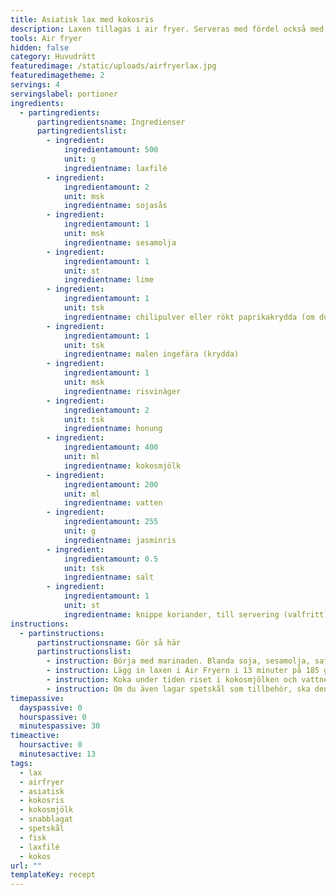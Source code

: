 ```yaml
---
title: Asiatisk lax med kokosris
description: Laxen tillagas i air fryer. Serveras med fördel också med ugnsbakad spetskål.
tools: Air fryer
hidden: false
category: Huvudrätt
featuredimage: /static/uploads/airfryerlax.jpg
featuredimagetheme: 2
servings: 4
servingslabel: portioner
ingredients:
  - partingredients:
      partingredientsname: Ingredienser
      partingredientslist:
        - ingredient:
            ingredientamount: 500
            unit: g
            ingredientname: laxfilé
        - ingredient:
            ingredientamount: 2
            unit: msk
            ingredientname: sojasås
        - ingredient:
            ingredientamount: 1
            unit: msk
            ingredientname: sesamolja
        - ingredient:
            ingredientamount: 1
            unit: st
            ingredientname: lime
        - ingredient:
            ingredientamount: 1
            unit: tsk
            ingredientname: chilipulver eller rökt paprikakrydda (om du inte vill ha det starkt)
        - ingredient:
            ingredientamount: 1
            unit: tsk
            ingredientname: malen ingefära (krydda)
        - ingredient:
            ingredientamount: 1
            unit: msk
            ingredientname: risvinäger
        - ingredient:
            ingredientamount: 2
            unit: tsk
            ingredientname: honung
        - ingredient:
            ingredientamount: 400
            unit: ml
            ingredientname: kokosmjölk
        - ingredient:
            ingredientamount: 200
            unit: ml
            ingredientname: vatten
        - ingredient:
            ingredientamount: 255
            unit: g
            ingredientname: jasminris
        - ingredient:
            ingredientamount: 0.5
            unit: tsk
            ingredientname: salt
        - ingredient:
            ingredientamount: 1
            unit: st
            ingredientname: knippe koriander, till servering (valfritt)
instructions:
  - partinstructions:
      partinstructionsname: Gör så här
      partinstructionslist:
        - instruction: Börja med marinaden. Blanda soja, sesamolja, saften från limen, chilipulver, ingefärapulver, risvinäger och honung i en skål. Lägg ned de tinade laxbitarna i marinaden, ös över och låt stå i ca 15-30 min i kylskåp. Om du även tänkt laga ugnsbakad spetskål till, så passar det bra att pensla den med samma marinad.
        - instruction: Lägg in laxen i Air Fryern i 13 minuter på 185 grader.
        - instruction: Koka under tiden riset i kokosmjölken och vattnet (tillsätt också en nypa salt).
        - instruction: Om du även lagar spetskål som tillbehör, ska den under tiden också bakas i ugnen (uppskuren och penslad med marinad) på 200 grader i ca. 10-15 min, tills den får lite färg på ytan och mjuknar.
timepassive:
  dayspassive: 0
  hourspassive: 0
  minutespassive: 30
timeactive:
  hoursactive: 0
  minutesactive: 13
tags:
  - lax
  - airfryer
  - asiatisk
  - kokosris
  - kokosmjölk
  - snabblagat
  - spetskål
  - fisk
  - laxfilé
  - kokos
url: ""
templateKey: recept
---
```

